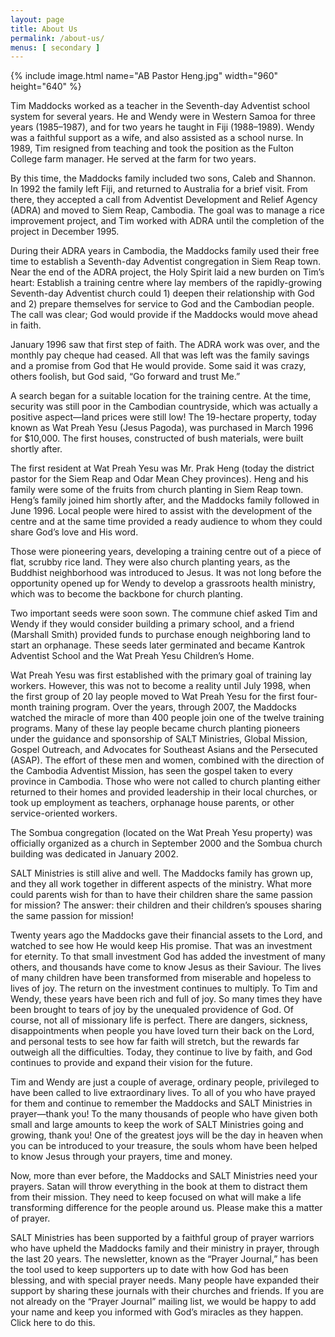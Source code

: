 ```yaml
---
layout: page
title: About Us
permalink: /about-us/
menus: [ secondary ]
---
```


{% include image.html name="AB Pastor Heng.jpg" width="960" height="640" %}

Tim Maddocks worked as a teacher in the Seventh-day Adventist school system for
several years. He and Wendy were in Western Samoa for three years (1985–1987),
and for two years he taught in Fiji (1988–1989). Wendy was a faithful support as
a wife, and also assisted as a school nurse. In 1989, Tim resigned from teaching
and took the position as the Fulton College farm manager. He served at the farm
for two years.

By this time, the Maddocks family included two sons, Caleb and Shannon. In 1992
the family left Fiji, and returned to Australia for a brief visit. From there,
they accepted a call from Adventist Development and Relief Agency (ADRA) and
moved to Siem Reap, Cambodia. The goal was to manage a rice improvement project,
and Tim worked with ADRA until the completion of the project in December 1995.

During their ADRA years in Cambodia, the Maddocks family used their free time to
establish a Seventh-day Adventist congregation in Siem Reap town. Near the end
of the ADRA project, the Holy Spirit laid a new burden on Tim’s heart: Establish
a training centre where lay members of the rapidly-growing Seventh-day Adventist
church could 1) deepen their relationship with God and 2) prepare themselves for
service to God and the Cambodian people. The call was clear; God would provide
if the Maddocks would move ahead in faith.

January 1996 saw that first step of faith. The ADRA work was over, and the
monthly pay cheque had ceased. All that was left was the family savings and a
promise from God that He would provide. Some said it was crazy, others foolish,
but God said, “Go forward and trust Me.”

A search began for a suitable location for the training centre. At the time,
security was still poor in the Cambodian countryside, which was actually a
positive aspect—land prices were still low! The 19-hectare property, today known
as Wat Preah Yesu (Jesus Pagoda), was purchased in March 1996 for $10,000. The
first houses, constructed of bush materials, were built shortly after.

The first resident at Wat Preah Yesu was Mr. Prak Heng (today the district
pastor for the Siem Reap and Odar Mean Chey provinces). Heng and his family
were some of the fruits from church planting in Siem Reap town. Heng’s family
joined him shortly after, and the Maddocks family followed in June 1996. Local
people were hired to assist with the development of the centre and at the same
time provided a ready audience to whom they could share God’s love and His word.

Those were pioneering years, developing a training centre out of a piece of
flat, scrubby rice land. They were also church planting years, as the Buddhist
neighborhood was introduced to Jesus. It was not long before the opportunity
opened up for Wendy to develop a grassroots health ministry, which was to become
the backbone for church planting.

Two important seeds were soon sown. The commune chief asked Tim and Wendy if
they would consider building a primary school, and a friend (Marshall Smith)
provided funds to purchase enough neighboring land to start an orphanage. These
seeds later germinated and became Kantrok Adventist School and the Wat Preah
Yesu Children’s Home.

Wat Preah Yesu was first established with the primary goal of training lay
workers. However, this was not to become a reality until July 1998, when the
first group of 20 lay people moved to Wat Preah Yesu for the first four-month
training program. Over the years, through 2007, the Maddocks watched the miracle
of more than 400 people join one of the twelve training programs. Many of these
lay people became church planting pioneers under the guidance and sponsorship of
SALT Ministries, Global Mission, Gospel Outreach, and Advocates for Southeast
Asians and the Persecuted (ASAP). The effort of these men and women, combined
with the direction of the Cambodia Adventist Mission, has seen the gospel taken
to every province in Cambodia. Those who were not called to church planting
either returned to their homes and provided leadership in their local churches,
or took up employment as teachers, orphanage house parents, or other
service-oriented workers.

The Sombua congregation (located on the Wat Preah Yesu property) was officially
organized as a church in September 2000 and the Sombua church building was
dedicated in January 2002.

SALT Ministries is still alive and well. The Maddocks family has grown up, and
they all work together in different aspects of the ministry. What more could
parents wish for than to have their children share the same passion for mission?
The answer: their children and their children’s spouses sharing the same passion
for mission!

Twenty years ago the Maddocks gave their financial assets to the Lord, and
watched to see how He would keep His promise. That was an investment for
eternity. To that small investment God has added the investment of many others,
and thousands have come to know Jesus as their Saviour. The lives of many
children have been transformed from miserable and hopeless to lives of joy. The
return on the investment continues to multiply. To Tim and Wendy, these years
have been rich and full of joy. So many times they have been brought to tears of
joy by the unequaled providence of God. Of course, not all of missionary life is
perfect. There are dangers, sickness, disappointments when people you have loved
turn their back on the Lord, and personal tests to see how far faith will
stretch, but the rewards far outweigh all the difficulties. Today, they continue
to live by faith, and God continues to provide and expand their vision for the
future.

Tim and Wendy are just a couple of average, ordinary people, privileged to have
been called to live extraordinary lives. To all of you who have prayed for them
and continue to remember the Maddocks and SALT Ministries in prayer—thank you!
To the many thousands of people who have given both small and large amounts to
keep the work of SALT Ministries going and growing, thank you! One of the
greatest joys will be the day in heaven when you can be introduced to your
treasure, the souls whom have been helped to know Jesus through your prayers,
time and money.

Now, more than ever before, the Maddocks and SALT Ministries need your prayers.
Satan will throw everything in the book at them to distract them from their
mission. They need to keep focused on what will make a life transforming
difference for the people around us. Please make this a matter of prayer.

SALT Ministries has been supported by a faithful group of prayer warriors who
have upheld the Maddocks family and their ministry in prayer, through the last
20 years. The newsletter, known as the “Prayer Journal,” has been the tool used
to keep supporters up to date with how God has been blessing, and with special
prayer needs. Many people have expanded their support by sharing these journals
with their churches and friends. If you are not already on the “Prayer Journal”
mailing list, we would be happy to add your name and keep you informed with
God’s miracles as they happen. Click here to do this.
